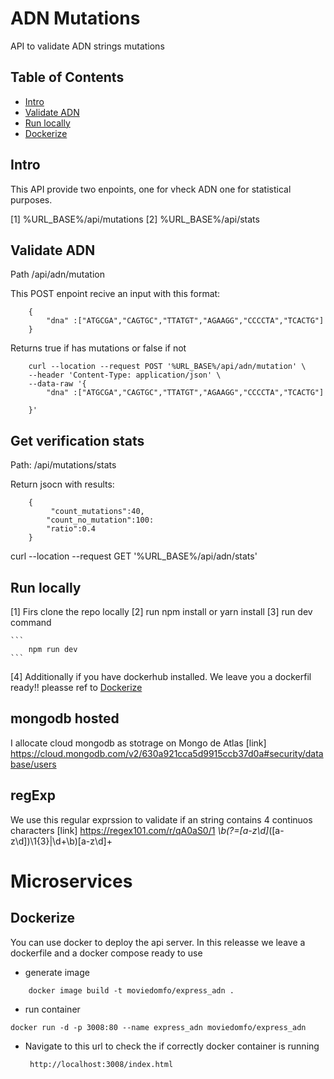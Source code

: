 
# ADN Mutations
 API to validate ADN strings mutations
## Table of Contents

- [Intro ](#Intro)
- [Validate ADN](#Getting-started)
- [Run locally](#Run-locally)
- [Dockerize](#Dockerize)

## Intro

This API provide two enpoints, one for vheck ADN one for statistical purposes.

  [1]  %URL_BASE%/api/mutations
  [2]  %URL_BASE%/api/stats
    

    

## Validate ADN 

Path /api/adn/mutation

This POST enpoint recive an input with this format:
```
    {
        "dna" :["ATGCGA","CAGTGC","TTATGT","AGAAGG","CCCCTA","TCACTG"]
    }
```

Returns true if has mutations or false if not

```
    curl --location --request POST '%URL_BASE%/api/adn/mutation' \
    --header 'Content-Type: application/json' \
    --data-raw '{
        "dna" :["ATGCGA","CAGTGC","TTATGT","AGAAGG","CCCCTA","TCACTG"]

    }'
```

## Get verification stats 

Path:  /api/mutations/stats

Return jsocn with results:

```
    {
         "count_mutations":40, 
        "count_no_mutation":100: 
        "ratio":0.4
    }
```

 curl --location --request GET '%URL_BASE%/api/adn/stats'

## Run locally
  [1] Firs clone the repo locally
  [2] run npm install or yarn install
  [3] run dev command 

    ```
        npm run dev
    ```
  [4] Additionally if you have dockerhub installed. We leave you a dockerfil ready!! 
       pleasse ref to [Dockerize](#Dockerize)

 
## mongodb hosted

I allocate cloud mongodb as stotrage on Mongo de Atlas
     [link] https://cloud.mongodb.com/v2/630a921cca5d9915ccb37d0a#security/database/users

## regExp 

 We use this regular exprssion to validate if an string contains 4 continuos characters
    [link] https://regex101.com/r/qA0aS0/1  *\b(?=[a-z\d]*([a-z\d])\1{3}|\d+\b)[a-z\d]+

# Microservices

## Dockerize

You can use docker to deploy the api server. In this releasse we leave a dockerfile and a docker compose ready to use


 * generate image
 
```
    docker image build -t moviedomfo/express_adn .
```

 * run container
 
```
docker run -d -p 3008:80 --name express_adn moviedomfo/express_adn  
```

 * Navigate to this url to check the if correctly docker container is running 
    
        http://localhost:3008/index.html
        
